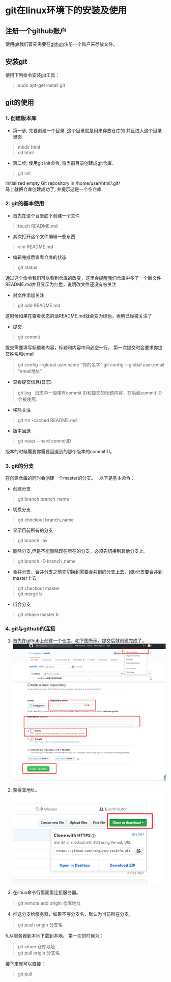 # git在linux环境下的安装及使用

## 注册一个github账户
使用git我们首先需要在[github](https://github.com/)注册一个账户来存放文件。

## 安装git
使用下列命令安装git工具：  
> sudo apt-get install git

## git的使用
### 1. 创建版本库
* 第一步, 先要创建一个目录, 这个目录就是用来存放仓库的.并且进入这个目录里面
> mkdir html  
> cd html  

* 第二步, 使用git init命令, 将当前目录创建成git仓库.
> git init  

Initialized empty Git repository in /home/user/html/.git/  
马上就把仓库创建成功了, 并提示这是一个空仓库.

### 2. git的基本使用
* 首先在这个目录底下创建一个文件    
> touch README.md   

* 其次打开这个文件编辑一些东西  
> vim README.md    

* 编辑完成后查看仓库的状态  
> git status  

通过这个命令我们可以看到仓库的改变，这里会提醒我们仓库中多了一个新文件README.md并且显示为红色，说明改文件还没有被关注  

* 对文件添加关注 
>git add README.md  

这时候如果在查看状态的话README.md就会变为绿色，表明已经被关注了  

* 提交  
>git commit  

提交需要填写标题和内容，标题和内容中间必空一行。
第一次提交时会要求你提交姓名和email  
> git config --global user.name "你的名字"
> git config --global user.email "email地址"

* 查看提交信息(日志)
>git log  
日志中一般带有commit ID和提交的标题内容，在后面commit ID会被使用.  

* 移除关注  
>git rm -cached README.md  

* 版本回退
>git reset --hard commitID  

版本的时候需要你需要回退到的那个版本的commitID。

### 3. git的分支
在创建仓库的同时会创建一个master的分支。  
以下是基本命令：
* 创建分支  
> git branch branch_name  
* 切换分支  
> git checkout branch_name 
* 显示目前所有的分支  
> git branch -av  
* 删除分支,但是不能删除现在所在的分支，必须先切换到其他分支上。
>git branch -D branch_name   
* 合并分支，合并分支之前先切换到需要合并到的分支上去，如b分支要合并到master上去
> git checkout master   
> git merge b
* 衍合分支
>  git rebase master b

### 4. git与github的连接  
1. 首先在github上创建一个仓库，如下图所示，提交后就创建完成了。
![](./pic/ubuntu/github01.png)
![](./pic/ubuntu/github02.png)

2. 获得其地址。
![](./pic/ubuntu/github03.png)  

3. 在linux命令行里面里连接服务器。  
> git remote add origin 仓库地址  

4. 推送分支给服务器，如果不写分支名，默认为当前所在分支。
>git push origin 分支名

5.从服务器到本地下载到本地。
第一次的时候为：  
> git clone 仓库地址   
> git pull origin 分支名  

接下来就可以直接：  
> git pull


